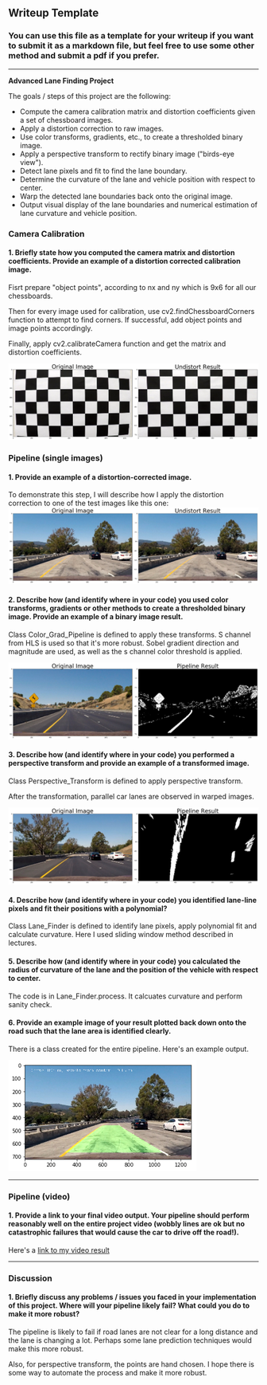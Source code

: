 ## Writeup Template

### You can use this file as a template for your writeup if you want to submit it as a markdown file, but feel free to use some other method and submit a pdf if you prefer.

---

**Advanced Lane Finding Project**

The goals / steps of this project are the following:

* Compute the camera calibration matrix and distortion coefficients given a set of chessboard images.
* Apply a distortion correction to raw images.
* Use color transforms, gradients, etc., to create a thresholded binary image.
* Apply a perspective transform to rectify binary image ("birds-eye view").
* Detect lane pixels and fit to find the lane boundary.
* Determine the curvature of the lane and vehicle position with respect to center.
* Warp the detected lane boundaries back onto the original image.
* Output visual display of the lane boundaries and numerical estimation of lane curvature and vehicle position.


### Camera Calibration

#### 1. Briefly state how you computed the camera matrix and distortion coefficients. Provide an example of a distortion corrected calibration image.

Fisrt prepare "object points", according to nx and ny which is 9x6 for all our chessboards.

Then for every image used for calibration, use cv2.findChessboardCorners function to attempt to find corners. If successful, add object points and image points accordingly.

Finally, apply cv2.calibrateCamera function and get the matrix and distortion coefficients.

![undistort](images/undistort.png)

### Pipeline (single images)

#### 1. Provide an example of a distortion-corrected image.

To demonstrate this step, I will describe how I apply the distortion correction to one of the test images like this one:
![undistort](images/undistort_test1.png)

#### 2. Describe how (and identify where in your code) you used color transforms, gradients or other methods to create a thresholded binary image.  Provide an example of a binary image result.

Class Color_Grad_Pipeline is defined to apply these transforms. S channel from HLS is used so that it's more robust. Sobel gradient direction and magnitude are used, as well as the s channel color threshold is applied.

![color transform](images/color_trans.png)

#### 3. Describe how (and identify where in your code) you performed a perspective transform and provide an example of a transformed image.

Class Perspective_Transform is defined to apply perspective transform.

After the transformation, parallel car lanes are observed in warped images.

![perspective transform](images/pt.png)

#### 4. Describe how (and identify where in your code) you identified lane-line pixels and fit their positions with a polynomial?

Class Lane_Finder is defined to identify lane pixels, apply polynomial fit and calculate curvature. Here I used sliding window method described in lectures.

#### 5. Describe how (and identify where in your code) you calculated the radius of curvature of the lane and the position of the vehicle with respect to center.

The code is in Lane_Finder.process. It calcuates curvature and perform sanity check.

#### 6. Provide an example image of your result plotted back down onto the road such that the lane area is identified clearly.

There is a class created for the entire pipeline. Here's an example output.

![final](images/final.png)

---

### Pipeline (video)

#### 1. Provide a link to your final video output.  Your pipeline should perform reasonably well on the entire project video (wobbly lines are ok but no catastrophic failures that would cause the car to drive off the road!).

Here's a [link to my video result](./output.mp4)

---

### Discussion

#### 1. Briefly discuss any problems / issues you faced in your implementation of this project.  Where will your pipeline likely fail?  What could you do to make it more robust?

The pipeline is likely to fail if road lanes are not clear for a long distance and the lane is changing a lot. Perhaps some lane prediction techniques would make this more robust.

Also, for perspective transform, the points are hand chosen. I hope there is some way to automate the process and make it more robust.
